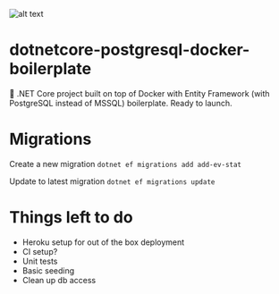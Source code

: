 ![alt text](https://github.com/tgilgil/dotnetcore-postgres-docker-boilerplate/blob/master/tech.png ".NET Core + Docker + Postgres")

# dotnetcore-postgresql-docker-boilerplate
💠 .NET Core project built on top of Docker with Entity Framework (with PostgreSQL instead of MSSQL) boilerplate. Ready to launch. 

# Migrations

Create a new migration
`dotnet ef migrations add add-ev-stat`

Update to latest migration
`dotnet ef migrations update`

# Things left to do
- Heroku setup for out of the box deployment
- CI setup?
- Unit tests
- Basic seeding
- Clean up db access
